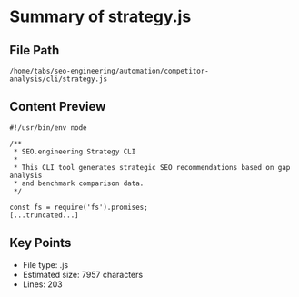 # Summary of strategy.js
  
## File Path
`/home/tabs/seo-engineering/automation/competitor-analysis/cli/strategy.js`

## Content Preview
```
#!/usr/bin/env node

/**
 * SEO.engineering Strategy CLI
 * 
 * This CLI tool generates strategic SEO recommendations based on gap analysis
 * and benchmark comparison data.
 */

const fs = require('fs').promises;
[...truncated...]
```

## Key Points
- File type: .js
- Estimated size: 7957 characters
- Lines: 203
